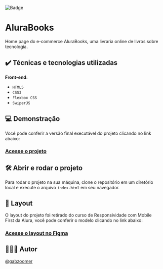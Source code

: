 ![Badge](http://img.shields.io/static/v1?label=STATUS&message=CONCLUIDO&color=GREEN&style=for-the-badge)

# AluraBooks

Home page do e-commerce AluraBooks, uma livraria online de livros sobre tecnologia.

## ✔️ Técnicas e tecnologias utilizadas

**Front-end:**

-   `HTML5`
-   `CSS3`
-   `Flexbox CSS`
-   `SwiperJS`

## 💻 Demonstração

Você pode conferir a versão final executável do projeto clicando no link abaixo:

### [Acesse o projeto](https://alurabooks-home.netlify.app/)

## 🛠️ Abrir e rodar o projeto

Para rodar o projeto na sua máquina, clone o repositório em um diretório local e execute o arquivo `index.html` em seu navegador.

## 🎨 Layout

O layout do projeto foi retirado do curso de Responsividade com Mobile First da Alura, você pode conferir o modelo clicando no link abaixo:

### [Acesse o layout no Figma](https://www.figma.com/file/sSMbIqKaGBd66Y8roxTk2p/AluraBooks?type=design&node-id=37-94&t=B7ZPqe0bjS2QNFLJ-0)

## 🧑🏾‍💻 Autor

[@gabzoomer](https://www.github.com/gabzoomer)
